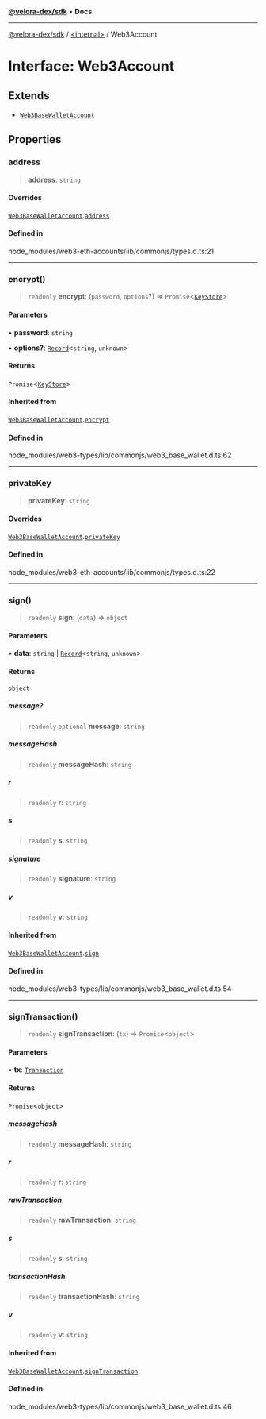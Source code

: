 [**@velora-dex/sdk**](../../README.md) • **Docs**

***

[@velora-dex/sdk](../../globals.md) / [\<internal\>](../README.md) / Web3Account

# Interface: Web3Account

## Extends

- [`Web3BaseWalletAccount`](Web3BaseWalletAccount.md)

## Properties

### address

> **address**: `string`

#### Overrides

[`Web3BaseWalletAccount`](Web3BaseWalletAccount.md).[`address`](Web3BaseWalletAccount.md#address)

#### Defined in

node\_modules/web3-eth-accounts/lib/commonjs/types.d.ts:21

***

### encrypt()

> `readonly` **encrypt**: (`password`, `options`?) => `Promise`\<[`KeyStore`](../namespaces/home_velenir-gnx570_Projects_Paraswap_paraswap-sdk_node_modules_web3-types_lib_commonjs_index/type-aliases/KeyStore.md)\>

#### Parameters

• **password**: `string`

• **options?**: [`Record`](../type-aliases/Record.md)\<`string`, `unknown`\>

#### Returns

`Promise`\<[`KeyStore`](../namespaces/home_velenir-gnx570_Projects_Paraswap_paraswap-sdk_node_modules_web3-types_lib_commonjs_index/type-aliases/KeyStore.md)\>

#### Inherited from

[`Web3BaseWalletAccount`](Web3BaseWalletAccount.md).[`encrypt`](Web3BaseWalletAccount.md#encrypt)

#### Defined in

node\_modules/web3-types/lib/commonjs/web3\_base\_wallet.d.ts:62

***

### privateKey

> **privateKey**: `string`

#### Overrides

[`Web3BaseWalletAccount`](Web3BaseWalletAccount.md).[`privateKey`](Web3BaseWalletAccount.md#privatekey)

#### Defined in

node\_modules/web3-eth-accounts/lib/commonjs/types.d.ts:22

***

### sign()

> `readonly` **sign**: (`data`) => `object`

#### Parameters

• **data**: `string` \| [`Record`](../type-aliases/Record.md)\<`string`, `unknown`\>

#### Returns

`object`

##### message?

> `readonly` `optional` **message**: `string`

##### messageHash

> `readonly` **messageHash**: `string`

##### r

> `readonly` **r**: `string`

##### s

> `readonly` **s**: `string`

##### signature

> `readonly` **signature**: `string`

##### v

> `readonly` **v**: `string`

#### Inherited from

[`Web3BaseWalletAccount`](Web3BaseWalletAccount.md).[`sign`](Web3BaseWalletAccount.md#sign)

#### Defined in

node\_modules/web3-types/lib/commonjs/web3\_base\_wallet.d.ts:54

***

### signTransaction()

> `readonly` **signTransaction**: (`tx`) => `Promise`\<`object`\>

#### Parameters

• **tx**: [`Transaction`](../namespaces/home_velenir-gnx570_Projects_Paraswap_paraswap-sdk_node_modules_web3-types_lib_commonjs_index/interfaces/Transaction.md)

#### Returns

`Promise`\<`object`\>

##### messageHash

> `readonly` **messageHash**: `string`

##### r

> `readonly` **r**: `string`

##### rawTransaction

> `readonly` **rawTransaction**: `string`

##### s

> `readonly` **s**: `string`

##### transactionHash

> `readonly` **transactionHash**: `string`

##### v

> `readonly` **v**: `string`

#### Inherited from

[`Web3BaseWalletAccount`](Web3BaseWalletAccount.md).[`signTransaction`](Web3BaseWalletAccount.md#signtransaction)

#### Defined in

node\_modules/web3-types/lib/commonjs/web3\_base\_wallet.d.ts:46
